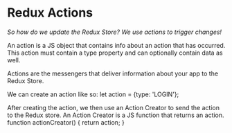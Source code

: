 # Redux Actions #

*So how do we update the Redux Store? We use actions to trigger changes!*

An action is a JS object that contains info about an action that has occurred. This action must contain a type property and can optionally contain data as well.

Actions are the messengers that deliver information about your app to the Redux Store.

We can create an action like so:
    let action = {type: 'LOGIN'};

After creating the action, we then use an Action Creator to send the action to the Redux store. An Action Creator is a JS function that returns an action.
    function actionCreator() {
      return action;
    }
